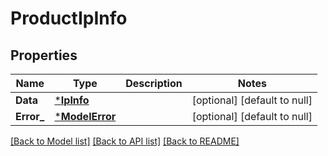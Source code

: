 # ProductIpInfo

## Properties
Name | Type | Description | Notes
------------ | ------------- | ------------- | -------------
**Data** | [***IpInfo**](IPInfo.md) |  | [optional] [default to null]
**Error_** | [***ModelError**](Error.md) |  | [optional] [default to null]

[[Back to Model list]](../README.md#documentation-for-models) [[Back to API list]](../README.md#documentation-for-api-endpoints) [[Back to README]](../README.md)

